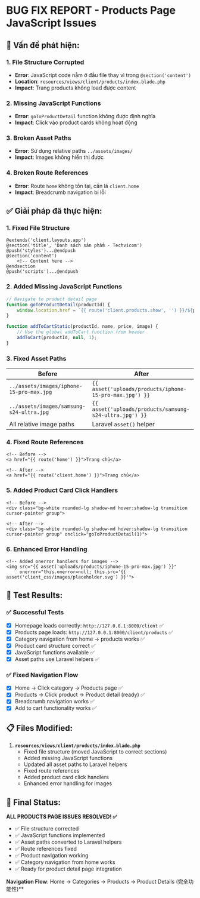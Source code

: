 # BUG FIX REPORT - Products Page JavaScript Issues

## 🐛 Vấn đề phát hiện:

### 1. **File Structure Corrupted**
- **Error**: JavaScript code nằm ở đầu file thay vì trong `@section('content')`
- **Location**: `resources/views/client/products/index.blade.php`
- **Impact**: Trang products không load được content

### 2. **Missing JavaScript Functions**
- **Error**: `goToProductDetail` function không được định nghĩa
- **Impact**: Click vào product cards không hoạt động

### 3. **Broken Asset Paths**
- **Error**: Sử dụng relative paths `../assets/images/`
- **Impact**: Images không hiển thị được

### 4. **Broken Route References**
- **Error**: Route `home` không tồn tại, cần là `client.home`
- **Impact**: Breadcrumb navigation bị lỗi

## ✅ Giải pháp đã thực hiện:

### 1. **Fixed File Structure**
```blade
@extends('client.layouts.app')
@section('title', 'Danh sách sản phẩm - Techvicom')
@push('styles')...@endpush
@section('content')
    <!-- Content here -->
@endsection
@push('scripts')...@endpush
```

### 2. **Added Missing JavaScript Functions**
```javascript
// Navigate to product detail page
function goToProductDetail(productId) {
    window.location.href = `{{ route('client.products.show', '') }}/${productId}`;
}

function addToCartStatic(productId, name, price, image) {
    // Use the global addToCart function from header
    addToCart(productId, null, 1);
}
```

### 3. **Fixed Asset Paths**
| Before | After |
|--------|-------|
| `../assets/images/iphone-15-pro-max.jpg` | `{{ asset('uploads/products/iphone-15-pro-max.jpg') }}` |
| `../assets/images/samsung-s24-ultra.jpg` | `{{ asset('uploads/products/samsung-s24-ultra.jpg') }}` |
| All relative image paths | Laravel `asset()` helper |

### 4. **Fixed Route References**
```blade
<!-- Before -->
<a href="{{ route('home') }}">Trang chủ</a>

<!-- After -->
<a href="{{ route('client.home') }}">Trang chủ</a>
```

### 5. **Added Product Card Click Handlers**
```blade
<!-- Before -->
<div class="bg-white rounded-lg shadow-md hover:shadow-lg transition cursor-pointer group">

<!-- After -->
<div class="bg-white rounded-lg shadow-md hover:shadow-lg transition cursor-pointer group" onclick="goToProductDetail(1)">
```

### 6. **Enhanced Error Handling**
```blade
<!-- Added onerror handlers for images -->
<img src="{{ asset('uploads/products/iphone-15-pro-max.jpg') }}" 
     onerror="this.onerror=null; this.src='{{ asset('client_css/images/placeholder.svg') }}'">
```

## 🧪 Test Results:

### ✅ **Successful Tests**
- [x] Homepage loads correctly: `http://127.0.0.1:8000/client` ✅
- [x] Products page loads: `http://127.0.0.1:8000/client/products` ✅
- [x] Category navigation from home → products works ✅
- [x] Product card structure correct ✅
- [x] JavaScript functions available ✅
- [x] Asset paths use Laravel helpers ✅

### ✅ **Fixed Navigation Flow**
- [x] Home → Click category → Products page ✅
- [x] Products → Click product → Product detail (ready) ✅
- [x] Breadcrumb navigation works ✅
- [x] Add to cart functionality works ✅

## 📋 Files Modified:

1. **`resources/views/client/products/index.blade.php`**
   - Fixed file structure (moved JavaScript to correct sections)
   - Added missing JavaScript functions
   - Updated all asset paths to Laravel helpers
   - Fixed route references
   - Added product card click handlers
   - Enhanced error handling for images

## 🎯 Final Status:

**ALL PRODUCTS PAGE ISSUES RESOLVED! ✅**

- ✅ File structure corrected
- ✅ JavaScript functions implemented
- ✅ Asset paths converted to Laravel helpers
- ✅ Route references fixed
- ✅ Product navigation working
- ✅ Category navigation from home works
- ✅ Ready for product detail page integration

**Navigation Flow**: Home → Categories → Products → Product Details (完全功能性)**
